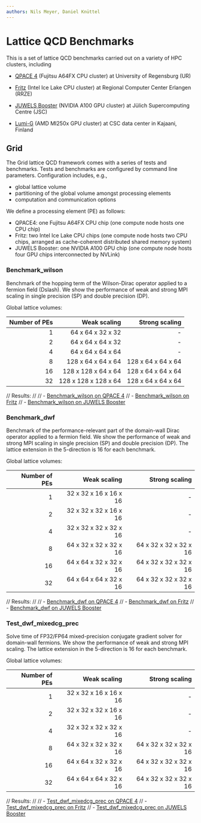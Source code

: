 ```yaml
---
authors: Nils Meyer, Daniel Knüttel
---
```


# Lattice QCD Benchmarks

This is a set of lattice QCD benchmarks carried out on a variety of
HPC clusters, including

- [QPACE 4](https://arxiv.org/pdf/2112.01852.pdf) (Fujitsu A64FX CPU cluster) at University of Regensburg (UR)
- [Fritz](https://hpc.fau.de/systems-services/documentation-instructions/clusters/fritz-cluster/) (Intel Ice Lake CPU cluster) at Regional Computer Center Erlangen (RRZE)
- [JUWELS Booster](https://apps.fz-juelich.de/jsc/hps/juwels/booster-overview.html) (NVIDIA A100 GPU cluster) at Jülich Supercomputing Centre (JSC)

- [Lumi-G](https://docs.lumi-supercomputer.eu/hardware/lumig/) (AMD MI250x GPU cluster) at  CSC data center in Kajaani, Finland

## Grid

The Grid lattice QCD framework comes with a series of tests and benchmarks.
Tests and benchmarks are configured by command line parameters. Configuration
includes, e.g.,
- global lattice volume
- partitioning of the global volume amongst processing elements
- computation and communication options

We define a processing element (PE) as follows:
- QPACE4: one Fujitsu A64FX CPU chip (one compute node hosts one CPU chip)
- Fritz: two Intel Ice Lake CPU chips (one compute node hosts two CPU chips, arranged as cache-coherent distributed shared memory system)
- JUWELS Booster: one NVIDIA A100 GPU chip (one compute node hosts four GPU chips interconnected by NVLink)

### Benchmark_wilson

Benchmark of the hopping term of the Wilson-Dirac operator applied to a
fermion field (Dslash). We show the performance of weak and strong MPI
scaling in single precision (SP) and double precision (DP).

Global lattice volumes:

| Number of PEs |         Weak scaling | Strong scaling      |
| ---:          | ---:                 | ---:                |
| 1             | 64 x 64 x 32 x 32    | -                   |
| 2             | 64 x 64 x 64 x 32    | -                   |
| 4             | 64 x 64 x 64 x 64    | -                   |
| 8             | 128 x 64 x 64 x 64   | 128 x 64 x 64 x 64  |
| 16            | 128 x 128 x 64 x 64  | 128 x 64 x 64 x 64  |
| 32            | 128 x 128 x 128 x 64 | 128 x 64 x 64 x 64  |

// Results:
//
// - [Benchmark_wilson on QPACE 4](docs/TA3/WP2/lqcd-benchmarks/Grid/Grid.Benchmark_wilson.QPACE4.pdf)
// - [Benchmark_wilson on Fritz](docs/TA3/WP2/lqcd-benchmarks/Grid/Grid.Benchmark_wilson.Fritz.pdf)
// - [Benchmark_wilson on JUWELS Booster](docs/TA3/WP2/lqcd-benchmarks/Grid/Grid.Benchmark_wilson.JUWELS-Booster.pdf)

### Benchmark_dwf

Benchmark of the performance-relevant part of the domain-wall Dirac operator
applied to a fermion field. We show the performance of weak and strong MPI
scaling in single precision (SP) and double precision (DP). The lattice
extension in the 5-direction is 16 for each benchmark.

Global lattice volumes:

| Number of PEs | Weak scaling           | Strong scaling      |
|--------------:|-----------------------:|--------------------:|
| 1             | 32 x 32 x 16 x 16 x 16 | -                   |
| 2             | 32 x 32 x 32 x 16 x 16 | -                   |
| 4             | 32 x 32 x 32 x 32 x 16 | -                   |
| 8             | 64 x 32 x 32 x 32 x 16 | 64 x 32 x 32 x 32 x 16  |
| 16            | 64 x 64 x 32 x 32 x 16 | 64 x 32 x 32 x 32 x 16  |
| 32            | 64 x 64 x 64 x 32 x 16 | 64 x 32 x 32 x 32 x 16  |

// Results:
//
// - [Benchmark_dwf on QPACE 4](docs/TA3/WP2/lqcd-benchmarks/Grid/Grid.Benchmark_dwf.QPACE4.pdf)
// - [Benchmark_dwf on Fritz](docs/TA3/WP2/lqcd-benchmarks/Grid/Grid.Benchmark_dwf.Fritz.pdf)
// - [Benchmark_dwf on JUWELS Booster](docs/TA3/WP2/lqcd-benchmarks/Grid/Grid.Benchmark_dwf.JUWELS-Booster.pdf)

### Test_dwf_mixedcg_prec

Solve time of FP32/FP64 mixed-precision conjugate gradient solver
for domain-wall fermions. We show the performance of weak and strong MPI
scaling. The lattice extension in the 5-direction is 16 for each benchmark.

Global lattice volumes:

| Number of PEs | Weak scaling           | Strong scaling      |
| ---:          | ---:                   | ---:                |
| 1             | 32 x 32 x 16 x 16 x 16 | -                   |
| 2             | 32 x 32 x 32 x 16 x 16 | -                   |
| 4             | 32 x 32 x 32 x 32 x 16 | -                   |
| 8             | 64 x 32 x 32 x 32 x 16 | 64 x 32 x 32 x 32 x 16  |
| 16            | 64 x 64 x 32 x 32 x 16 | 64 x 32 x 32 x 32 x 16  |
| 32            | 64 x 64 x 64 x 32 x 16 | 64 x 32 x 32 x 32 x 16  |

// Results:
//
// - [Test_dwf_mixedcg_prec on QPACE 4](docs/TA3/WP2/lqcd-benchmarks/Grid/Grid.Test_dwf_mixedcg_prec.QPACE4.pdf)
// - [Test_dwf_mixedcg_prec on Fritz](docs/TA3/WP2/lqcd-benchmarks/Grid/Grid.Test_dwf_mixedcg_prec.Fritz.pdf)
// - [Test_dwf_mixedcg_prec on JUWELS Booster](docs/TA3/WP2/lqcd-benchmarks/Grid/Grid.Test_dwf_mixedcg_prec.JUWELS-Booster.pdf)
